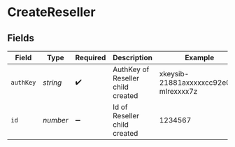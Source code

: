 # CreateReseller


## Fields

| Field                                 | Type                                  | Required                              | Description                           | Example                               |
| ------------------------------------- | ------------------------------------- | ------------------------------------- | ------------------------------------- | ------------------------------------- |
| `authKey`                             | *string*                              | :heavy_check_mark:                    | AuthKey of Reseller child created     | xkeysib-21881axxxxxcc92e04-mIrexxxx7z |
| `id`                                  | *number*                              | :heavy_minus_sign:                    | Id of Reseller child created          | 1234567                               |